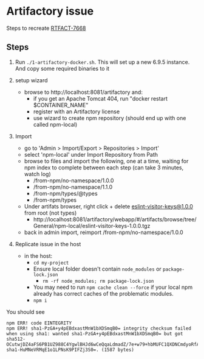 # Artifactory issue

Steps to recreate [RTFACT-7668](https://www.jfrog.com/jira/browse/RTFACT-20509)

## Steps

1. Run `./1-artifactory-docker.sh`. This will set up a new 6.9.5 instance. And copy some required binaries to it

2. setup wizard
    - browse to http://localhost:8081/artifactory and:
        - if you get an Apache Tomcat 404, run "docker restart $CONTAINER_NAME"
        - register with an Artifactory license
        - use wizard to create npm repository (should end up with one called npm-local)

3. Import
    - go to 'Admin > Import/Export > Repositories > Import'
    - select 'npm-local' under Import Repository from Path
    - browse to files and import the following, one at a time, waiting for npm index to complete between each step (can take 3 minutes, watch log)
        - /from-npm/no-namespace/1.0.0
        - /from-npm/no-namespace/1.1.0
        - /from-npm/types/@types
        - /from-npm/types
    - Under artifats browser, right click + delete eslint-visitor-keys@1.0.0 from root (not types)
        - http://localhost:8081/artifactory/webapp/#/artifacts/browse/tree/General/npm-local/eslint-visitor-keys-1.0.0.tgz
    - back in admin import, reimport /from-npm/no-namespace/1.0.0

4. Replicate issue in the host
    - in the host:
        - `cd my-project`
        - Ensure local folder doesn't contain `node_modules` or `package-lock.json`
            - `rm -rf node_modules; rm package-lock.json`
        - You may need to run `npm cache clean --force` if your local npm already has correct caches of the problematic modules.
        - `npm i`

You should see

```
npm ERR! code EINTEGRITY
npm ERR! sha1-PzGA+y4pEBdxastMnW1bXDSmqB0= integrity checksum failed when using sha1: wanted sha1-PzGA+y4pEBdxastMnW1bXDSmqB0= but got sha512-OCutwjDZ4aFS6PB1UZ988C4YgwlBHJd6wCeQqaLdmadZ/7e+w79+hbMUFC1QXDNCmdyoRfAFdm0RypzwR+Qpag== sha1-HuMNeVRMqE1o1LPNsK9PIFZj3S0=. (1587 bytes)
```
